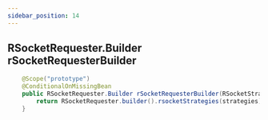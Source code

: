 ```yaml
---
sidebar_position: 14
---
```


## RSocketRequester.Builder rSocketRequesterBuilder

```java
	@Scope("prototype")
	@ConditionalOnMissingBean
	public RSocketRequester.Builder rSocketRequesterBuilder(RSocketStrategies strategies) {
		return RSocketRequester.builder().rsocketStrategies(strategies);
	}
```
